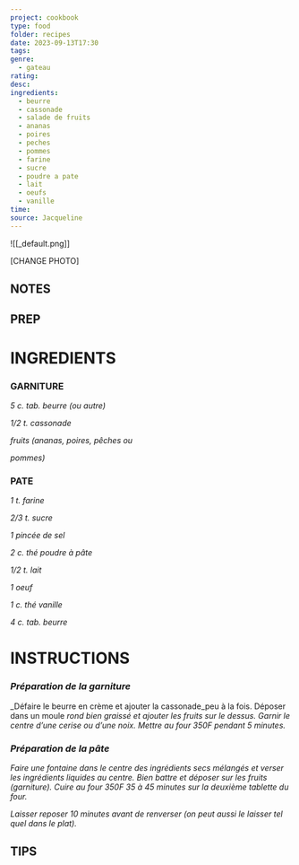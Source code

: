 ```yaml
---
project: cookbook
type: food
folder: recipes
date: 2023-09-13T17:30
tags: 
genre:
  - gateau
rating: 
desc: 
ingredients:
  - beurre
  - cassonade
  - salade de fruits
  - ananas
  - poires
  - peches
  - pommes
  - farine
  - sucre
  - poudre a pate
  - lait
  - oeufs
  - vanille
time: 
source: Jacqueline
---
```


![[_default.png]]

[CHANGE PHOTO]


## NOTES




## PREP


# INGREDIENTS

### GARNITURE

_5 c. tab. beurre (ou autre)_

_1/2 t. cassonade_

_fruits (ananas, poires, pêches ou_

_pommes)_

### PATE

_1 t. farine_

_2/3 t. sucre_

_1 pincée de sel_

_2 c. thé poudre à pâte_

_1/2 t. lait_

_1 oeuf_

_1 c. thé vanille_

_4 c. tab. beurre_



# INSTRUCTIONS

### _Préparation de la garniture_

_Défaire le beurre en crème et ajouter la cassonade_peu à la fois. Déposer dans un moule
_rond bien graissé et ajouter les fruits sur le_
_dessus. Garnir le centre d’une cerise ou d’une_
_noix. Mettre au four 350F pendant 5 minutes._

### _Préparation de la pâte_

_Faire une fontaine dans le centre des ingrédients_
_secs mélangés et verser les ingrédients_
_liquides au centre. Bien battre et déposer sur_
_les fruits (garniture). Cuire au four 350F 35 à_
_45 minutes sur la deuxième tablette du four._

_Laisser reposer 10 minutes avant de renverser_
_(on peut aussi le laisser tel quel dans le plat)._




## TIPS



